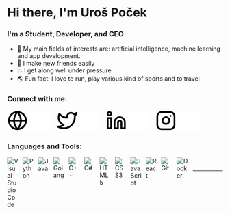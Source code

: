 # Hi there, I'm Uroš Poček

### I'm a Student, Developer, and CEO

- 🌱 My main fields of interests are: artificial intelligence, machine learning and app development.
- 👋 I make new friends easily
- 💥 I get along well under pressure
- 🌎 Fun fact: I love to run, play various kind of sports and to travel

### Connect with me:

[![website](./img/globe-light.svg)](https://mattmarketing.rs/#gh-light-mode-only)
[![website](./img/globe-dark.svg)](https://mattmarketing.rs/#gh-dark-mode-only)
&nbsp;&nbsp;
[![website](./img/twitter-light.svg)](https://twitter.com/Pocek_Uros#gh-light-mode-only)
[![website](./img/twitter-dark.svg)](https://twitter.com/Pocek_Uros#gh-dark-mode-only)
&nbsp;&nbsp;
[![website](./img/linkedin-light.svg)](https://www.linkedin.com/in/uro%C5%A1-po%C4%8Dek-9a161b1b2#gh-light-mode-only)
[![website](./img/linkedin-dark.svg)](https://www.linkedin.com/in/uro%C5%A1-po%C4%8Dek-9a161b1b2#gh-dark-mode-only)
&nbsp;&nbsp;
[![website](./img/instagram-light.svg)](https://www.instagram.com/_pocek#gh-light-mode-only)
[![website](./img/instagram-dark.svg)](https://www.instagram.com/_pocek#gh-dark-mode-only)

### Languages and Tools:

<img align="left" alt="Visual Studio Code" width="26px" src="https://cdn.jsdelivr.net/gh/devicons/devicon/icons/vscode/vscode-original.svg" style="padding-right:10px;" />
<img align="left" alt="Python" width="26px" src="https://cdn.jsdelivr.net/gh/devicons/devicon/icons/python/python-original.svg" style="padding-right:10px;" />
<img align="left" alt="Java" width="26px" src="https://cdn.jsdelivr.net/gh/devicons/devicon/icons/java/java-original.svg" style="padding-right:10px;" />
<img align="left" alt="Golang" width="26px" src="https://cdn.jsdelivr.net/gh/devicons/devicon/icons/go/go-original.svg" style="padding-right:10px;" />
<img align="left" alt="C++" width="26px" src="https://cdn.jsdelivr.net/gh/devicons/devicon/icons/cplusplus/cplusplus-original.svg" style="padding-right:10px;" /><img align="left" alt="C#" width="26px" src="https://cdn.jsdelivr.net/gh/devicons/devicon/icons/cs/cs-original.svg" style="padding-right:10px;" />
<img align="left" alt="HTML5" width="26px" src="https://cdn.jsdelivr.net/gh/devicons/devicon/icons/html5/html5-original.svg" style="padding-right:10px;" />
<img align="left" alt="CSS3" width="26px" src="https://cdn.jsdelivr.net/gh/devicons/devicon/icons/css3/css3-original.svg" style="padding-right:10px;" />
<img align="left" alt="JavaScript" width="26px" src="https://cdn.jsdelivr.net/gh/devicons/devicon/icons/javascript/javascript-original.svg" style="padding-right:10px;" />
<img align="left" alt="React" width="26px" src="https://cdn.jsdelivr.net/gh/devicons/devicon/icons/react/react-original.svg" style="padding-right:10px;" />
<img align="left" alt="Git" width="26px" src="https://cdn.jsdelivr.net/gh/devicons/devicon/icons/git/git-original.svg" style="padding-right:10px;" />
<img align="left" alt="Docker" width="28px" src="https://cdn.jsdelivr.net/gh/devicons/devicon/icons/docker/docker-original.svg" style="padding-right:10px;" />

<br />

---

[email]: uros.pocek@gmail.com
[website]: https://mattmarketing.rs/
[twitter]: https://twitter.com/Pocek_Uros
[youtube]: https://www.youtube.com/channel/UC8l27Nm61zO8mZDjWrdZVbA
[instagram]: https://www.instagram.com/_pocek/
[linkedin]: https://www.linkedin.com/in/uro%C5%A1-po%C4%8Dek-9a161b1b2/
